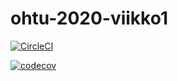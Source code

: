# ohtu-2020-viikko1

[![CircleCI](https://circleci.com/gh/MelDv/ohtu-2020-viikko1.svg?style=svg)](https://circleci.com/gh/MelDv/ohtu-2020-viikko1)

[![codecov](https://codecov.io/gh/MelDv/ohtu-2020-viikko1/branch/master/graph/badge.svg)](https://codecov.io/gh/MelDv/ohtu-2020-viikko1)

